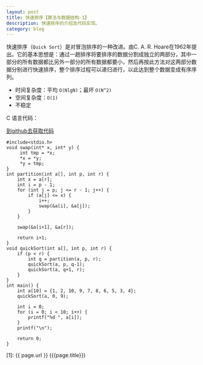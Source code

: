 ```yaml
---
layout: post
title: 快速排序【算法与数据结构-1】
description: 快速排序的介绍及代码实现。
category: blog
---
```


快速排序（`Quick Sort`）是对冒泡排序的一种改进。由C. A. R. Hoare在1962年提出。它的基本思想是：通过一趟排序将要排序的数据分割成独立的两部分，其中一部分的所有数据都比另外一部分的所有数据都要小，然后再按此方法对这两部分数据分别进行快速排序，整个排序过程可以递归进行，以此达到整个数据变成有序序列。

- 时间复杂度：平均 `O(NlgN)`；最坏 `O(N^2)`
- 空间复杂度：`O(1)`
- 不稳定

C 语言代码：

[到github去获取代码](https://github.com/samirchen/algorithms/blob/master/sort/quickSort.c)

	#include<stdio.h>
	void swap(int* x, int* y) {
	     int tmp = *x;
	     *x = *y;
	     *y = tmp;
	}
	int partition(int a[], int p, int r) {
	    int x = a[r];
	    int i = p - 1;
	    for (int j = p; j <= r - 1; j++) {
	        if (a[j] <= x) {
	            i++;
	            swap(&a[i], &a[j]);
	        }
	    }
	 
	    swap(&a[i+1], &a[r]);
	 
	    return i+1;
	}
	void quickSort(int a[], int p, int r) {
	    if (p < r) {
	        int q = partition(a, p, r);
	        quickSort(a, p, q-1);
	        quickSort(a, q+1, r);
	    }
	}
	int main() {
	    int a[10] = {1, 2, 10, 9, 7, 8, 6, 5, 3, 4};
	    quickSort(a, 0, 9);
	 
	    int i = 0;
	    for (i = 0; i < 10; i++) {
	        printf("%d ", a[i]);
	    }
	    printf("\n");
	 
	    return 0;
	}



[SamirChen]: http://www.samirchen.com "SamirChen"
[1]: {{ page.url }} ({{page.title}})
